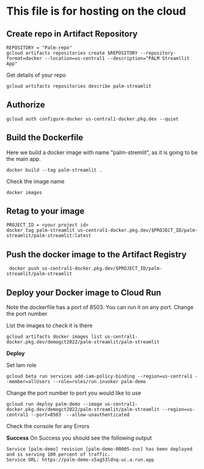 # This file is for hosting on the cloud

## Create repo in Artifact Repository
```
REPOSITORY = "Palm-repo"
gcloud artifacts repositories create $REPOSITORY --repository-format=docker --location=us-central1 --description="PALM Streamllit App"
```
Get details of your repo
```
gcloud artifacts repositories describe palm-streamlit
```

## Authorize 

```
gcloud auth configure-docker us-central1-docker.pkg.dev --quiet
```

## Build the Dockerfile

Here we build a docker image with name "palm-stremlit", as it is going to be the main app.
```
docker build --tag palm-streamlit .
```

Check the image name
```
docker images
```


## Retag to your image
```
PROJECT_ID = <your project id>
docker tag palm-streamlit us-central1-docker.pkg.dev/$PROJECT_ID/palm-streamlit/palm-streamlit:latest
```

## Push the docker image to the Artifact Registry

```
 docker push us-central1-docker.pkg.dev/$PROJECT_ID/palm-streamlit/palm-streamlit
 ```
 
 ## Deploy your Docker image to Cloud Run
 
 Note the dockerfile has a port of 8503. You can run it on any port. Change the port number
 
 List the images to check it is there
 ```
 gcloud artifacts docker images list us-central1-docker.pkg.dev/demogct2022/palm-streamlit/palm-streamlit 
 ```
 **Deploy**
 
 Set Iam role
 ```
 gcloud beta run services add-iam-policy-binding --region=us-central1 --member=allUsers --role=roles/run.invoker palm-demo
 ```
 
Change the port number to port you would like to use
 ```
 gcloud run deploy palm-demo --image us-central1-docker.pkg.dev/demogct2022/palm-streamlit/palm-streamlit --region=us-central1 --port=8503  --allow-unauthenticated
 ```
 
 Check the console for any Errors
 
 **Success**
 On Success you should see the following output
 ```
 Service [palm-demo] revision [palm-demo-00005-zus] has been deployed and is serving 100 percent of traffic.
Service URL: https://palm-demo-s5ag53ldnq-uc.a.run.app
```

 
 
 
 

